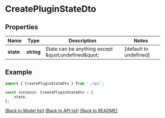 # CreatePluginStateDto


## Properties

Name | Type | Description | Notes
------------ | ------------- | ------------- | -------------
**state** | **string** | State can be anything except \&quot;undefined\&quot; | [default to undefined]

## Example

```typescript
import { CreatePluginStateDto } from './api';

const instance: CreatePluginStateDto = {
    state,
};
```

[[Back to Model list]](../README.md#documentation-for-models) [[Back to API list]](../README.md#documentation-for-api-endpoints) [[Back to README]](../README.md)

